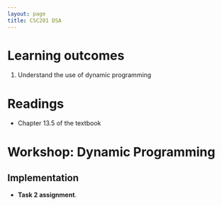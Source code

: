 ```yaml
---
layout: page
title: CSC201 DSA
---
```


# Learning outcomes
1.   Understand the use of dynamic programming



# Readings

*   Chapter 13.5 of the textbook



# Workshop: Dynamic Programming

## Implementation

* **Task 2 assignment**.

